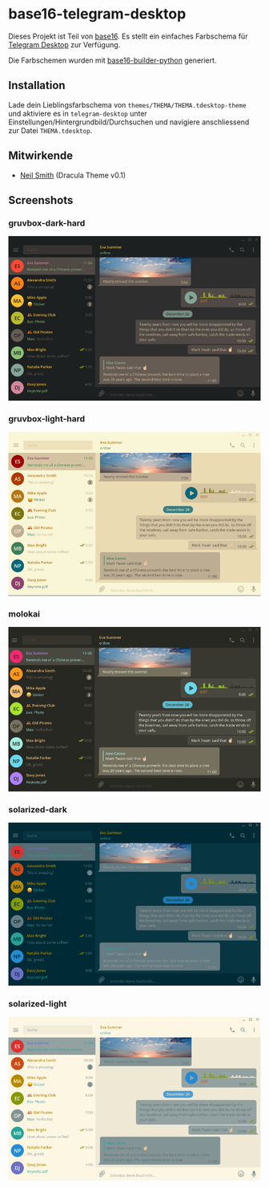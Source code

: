# base16-telegram-desktop

Dieses Projekt ist Teil von [base16](https://github.com/chriskempson/base16).
Es stellt ein einfaches Farbschema für [Telegram Desktop](https://desktop.telegram.org) zur Verfügung.

Die Farbschemen wurden mit [base16-builder-python](https://github.com/InspectorMustache/base16-builder-python) generiert.

## Installation
Lade dein Lieblingsfarbschema von `themes/THEMA/THEMA.tdesktop-theme` und aktiviere es in `telegram-desktop` unter Einstellungen/Hintergrundbild/Durchsuchen und navigiere anschliessend zur Datei `THEMA.tdesktop`.

## Mitwirkende
- [Neil Smith](https://github.com/dracula/telegram/blob/master/colors.tdesktop-theme) (Dracula Theme v0.1)

## Screenshots

### gruvbox-dark-hard
![gruvbox-dark-hard](screenshots/gruvbox-dark-hard.png)

### gruvbox-light-hard
![gruvbox-light-hard](screenshots/gruvbox-light-hard.png)

### molokai
![molokai](screenshots/molokai.png)

### solarized-dark
![solarized-dark](screenshots/solarized-dark.png)

### solarized-light
![solarized-light](screenshots/solarized-light.png)
